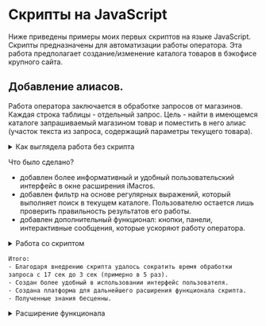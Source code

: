 # Скрипты на JavaScript

Ниже приведены примеры моих первых скриптов на языке JavaScript. Скрипты предназначены для автоматизации работы оператора. Эта работа предполагает создание/изменение каталога товаров в бэкофисе крупного сайта.

## Добавление алиасов.

Работа оператора заключается в обработке запросов от магазинов. Каждая строка таблицы - отдельный запрос. Цель - найти в имеющемся каталоге запрашиваемый магазином товар и поместить в него алиас (участок текста из запроса, содержащий параметры текущего товара).

<a name="handly"></a>
<details>
<summary>Как выглядела работа без скрипта</summary>
	<img src="./img/hand.gif" alt="handly" width="1352" height="550"/>
</details>

Что было сделано?
- добавлен более информативный и удобный пользовательский интерфейс в окне расширения iMacros.
- добавлен фильтр на основе регулярных выражений, который выполняет поиск в текущем каталоге. Пользователю остается лишь проверить правильность результатов его работы.
- добавлен дополнительный функционал: кнопки, панели, интерактивные сообщения, которые ускоряют работу оператора.

<a name="auto"></a>
<details>
<summary>Работа со скриптом</summary>
	<img src="./img/11.gif" alt="auto" width="1352" height="750"/>
</details>




	Итого:
	- Благодаря внедрению скрипта удалось сократить время обработки запроса с 17 сек до 3 сек (примерно в 5 раз).
	- Создан более удобный в использовании интерфейс пользователя.
	- Создана платформа для дальнейшего расширения функционала скрипта.
	- Полученные знания бесценны.

<a name="additional"></a>
<details>
<summary>Расширение функционала</summary>

	На базе описанного выше проекта затем были созданы ряд менее значительных, как, например, подобный парсер параметров товара:
<a name="parser"></a>
<details>
<summary>Парсер параметров товара для конкретного сайта</summary>
	<img src="./img/UI.gif" alt="parser" width="1352" height="750"/>
</details>
</details>